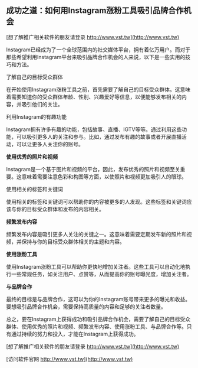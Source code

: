 ## **成功之道：如何用Instagram涨粉工具吸引品牌合作机会**

[想了解推广相关软件的朋友请登录 http://www.vst.tw](http://www.vst.tw)

Instagram已经成为了一个全球范围内的社交媒体平台，拥有着亿万用户。而对于那些希望利用Instagram平台来吸引品牌合作机会的人来说，以下是一些实用的技巧和方法。

了解自己的目标受众群体

在开始使用Instagram涨粉工具之前，首先需要了解自己的目标受众群体。这意味着需要知道你的受众群体年龄、性别、兴趣爱好等信息，以便能够发布相关的内容，并吸引他们的关注。

利用Instagram的有趣功能

Instagram拥有许多有趣的功能，包括故事、直播、IGTV等等。通过利用这些功能，可以吸引更多人的关注和参与。比如，通过发布有趣的故事或者开展直播活动，可以让更多人关注你的账号。

**使用优秀的照片和视频**

Instagram是一个基于图片和视频的平台，因此，发布优秀的照片和视频至关重要。这意味着需要注意色彩和构图等方面，以使照片和视频更加吸引人的眼球。

使用相关的标签和关键词

使用相关的标签和关键词可以帮助你的内容被更多的人发现。这些标签和关键词应该与你的目标受众群体和发布的内容相关。

**频繁发布内容**

频繁发布内容是吸引更多人关注的关键之一。这意味着需要定期发布新的照片和视频，并保持与你的目标受众群体相关的主题和内容。

**使用涨粉工具**

使用Instagram涨粉工具可以帮助你更快地增加关注者。这些工具可以自动化地执行一些常规任务，如关注用户、点赞等，从而提高你的账号曝光度，增加关注者。

**与品牌合作**

最终的目标是与品牌合作，这可以为你的Instagram账号带来更多的曝光和收益。要想吸引品牌合作机会，需要保持高质量的内容和足够的关注者数量。

总之，要在Instagram上获得成功和吸引品牌合作机会，需要了解自己的目标受众群体、使用优秀的照片和视频、频繁发布内容、使用涨粉工具、与品牌合作等。只有通过持续的努力和投入，才能在Instagram上获得成功。

[想了解推广相关软件的朋友请登录 http://www.vst.tw](http://www.vst.tw)


[访问软件官网 http://www.vst.tw](http://www.vst.tw)
